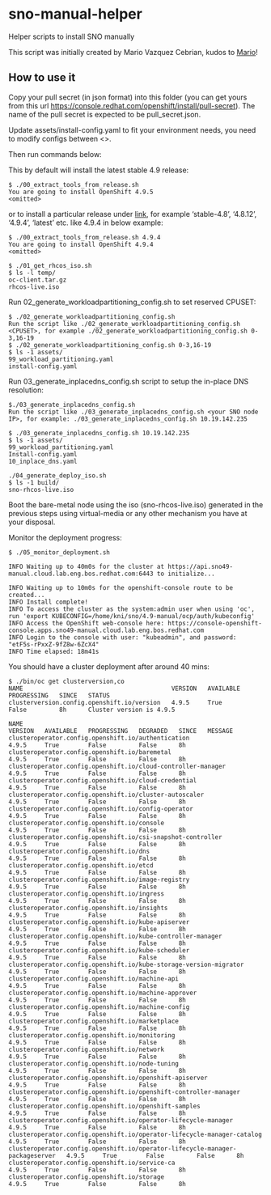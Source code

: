 # sno-manual-helper

Helper scripts to install SNO manually

This script was initially created by Mario Vazquez Cebrian, kudos to [Mario](https://github.com/mvazquezc)!

## How to use it

Copy your pull secret (in json format) into this folder (you can get yours from this url https://console.redhat.com/openshift/install/pull-secret). The name of the pull secret is expected to be pull_secret.json.

Update assets/install-config.yaml to fit your environment needs, you need to modify configs between <>.

Then run commands below:

This by default will install the latest stable 4.9 release:

```shell
$ ./00_extract_tools_from_release.sh
You are going to install OpenShift 4.9.5
<omitted>
```

or to install a particular release under [link](https://mirror.openshift.com/pub/openshift-v4/x86_64/clients/ocp/), for example ‘stable-4.8’, ‘4.8.12’, ‘4.9.4’, ‘latest’ etc. like 4.9.4 in below example:

```shell
$ ./00_extract_tools_from_release.sh 4.9.4
You are going to install OpenShift 4.9.4
<omitted>

```

```shell
$ ./01_get_rhcos_iso.sh
$ ls -l temp/
oc-client.tar.gz
rhcos-live.iso

```

Run 02_generate_workloadpartitioning_config.sh to set reserved CPUSET:

```shell
$ ./02_generate_workloadpartitioning_config.sh
Run the script like ./02_generate_workloadpartitioning_config.sh <CPUSET>, for example ./02_generate_workloadpartitioning_config.sh 0-3,16-19
$ ./02_generate_workloadpartitioning_config.sh 0-3,16-19
$ ls -1 assets/
99_workload_partitioning.yaml
install-config.yaml

```

Run 03_generate_inplacedns_config.sh script to setup the in-place DNS resolution:

```shell
$./03_generate_inplacedns_config.sh 
Run the script like ./03_generate_inplacedns_config.sh <your SNO node IP>, for example: ./03_generate_inplacedns_config.sh 10.19.142.235

$ ./03_generate_inplacedns_config.sh 10.19.142.235
$ ls -1 assets/
99_workload_partitioning.yaml
Install-config.yaml
10_inplace_dns.yaml

```

```shell
./04_generate_deploy_iso.sh
$ ls -1 build/
sno-rhcos-live.iso

```

Boot the bare-metal node using the iso (sno-rhcos-live.iso) generated in the previous steps using virtual-media or any other mechanism you have at your disposal. 

Monitor the deployment progress:

```shell
$ ./05_monitor_deployment.sh

INFO Waiting up to 40m0s for the cluster at https://api.sno49-manual.cloud.lab.eng.bos.redhat.com:6443 to initialize...

INFO Waiting up to 10m0s for the openshift-console route to be created... 
INFO Install complete!                            
INFO To access the cluster as the system:admin user when using 'oc', run 'export KUBECONFIG=/home/kni/sno/4.9-manual/ocp/auth/kubeconfig' 
INFO Access the OpenShift web-console here: https://console-openshift-console.apps.sno49-manual.cloud.lab.eng.bos.redhat.com 
INFO Login to the console with user: "kubeadmin", and password: "etF5s-rPxxZ-9fZ8w-6ZcX4" 
INFO Time elapsed: 18m41s  

```

You should have a cluster deployment after around 40 mins:

```shell
$ ./bin/oc get clusterversion,co
NAME                                         VERSION   AVAILABLE   PROGRESSING   SINCE   STATUS
clusterversion.config.openshift.io/version   4.9.5     True        False         8h      Cluster version is 4.9.5

NAME                                                                           VERSION   AVAILABLE   PROGRESSING   DEGRADED   SINCE   MESSAGE
clusteroperator.config.openshift.io/authentication                             4.9.5     True        False         False      8h      
clusteroperator.config.openshift.io/baremetal                                  4.9.5     True        False         False      8h      
clusteroperator.config.openshift.io/cloud-controller-manager                   4.9.5     True        False         False      8h      
clusteroperator.config.openshift.io/cloud-credential                           4.9.5     True        False         False      8h      
clusteroperator.config.openshift.io/cluster-autoscaler                         4.9.5     True        False         False      8h      
clusteroperator.config.openshift.io/config-operator                            4.9.5     True        False         False      8h      
clusteroperator.config.openshift.io/console                                    4.9.5     True        False         False      8h      
clusteroperator.config.openshift.io/csi-snapshot-controller                    4.9.5     True        False         False      8h      
clusteroperator.config.openshift.io/dns                                        4.9.5     True        False         False      8h      
clusteroperator.config.openshift.io/etcd                                       4.9.5     True        False         False      8h      
clusteroperator.config.openshift.io/image-registry                             4.9.5     True        False         False      8h      
clusteroperator.config.openshift.io/ingress                                    4.9.5     True        False         False      8h      
clusteroperator.config.openshift.io/insights                                   4.9.5     True        False         False      8h      
clusteroperator.config.openshift.io/kube-apiserver                             4.9.5     True        False         False      8h      
clusteroperator.config.openshift.io/kube-controller-manager                    4.9.5     True        False         False      8h      
clusteroperator.config.openshift.io/kube-scheduler                             4.9.5     True        False         False      8h      
clusteroperator.config.openshift.io/kube-storage-version-migrator              4.9.5     True        False         False      8h      
clusteroperator.config.openshift.io/machine-api                                4.9.5     True        False         False      8h      
clusteroperator.config.openshift.io/machine-approver                           4.9.5     True        False         False      8h      
clusteroperator.config.openshift.io/machine-config                             4.9.5     True        False         False      8h      
clusteroperator.config.openshift.io/marketplace                                4.9.5     True        False         False      8h      
clusteroperator.config.openshift.io/monitoring                                 4.9.5     True        False         False      8h      
clusteroperator.config.openshift.io/network                                    4.9.5     True        False         False      8h      
clusteroperator.config.openshift.io/node-tuning                                4.9.5     True        False         False      8h      
clusteroperator.config.openshift.io/openshift-apiserver                        4.9.5     True        False         False      8h      
clusteroperator.config.openshift.io/openshift-controller-manager               4.9.5     True        False         False      8h      
clusteroperator.config.openshift.io/openshift-samples                          4.9.5     True        False         False      8h      
clusteroperator.config.openshift.io/operator-lifecycle-manager                 4.9.5     True        False         False      8h      
clusteroperator.config.openshift.io/operator-lifecycle-manager-catalog         4.9.5     True        False         False      8h      
clusteroperator.config.openshift.io/operator-lifecycle-manager-packageserver   4.9.5     True        False         False      8h      
clusteroperator.config.openshift.io/service-ca                                 4.9.5     True        False         False      8h      
clusteroperator.config.openshift.io/storage                                    4.9.5     True        False         False      8h   

```
